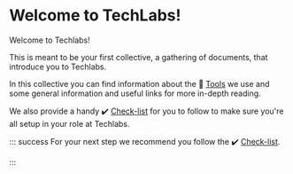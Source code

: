 # Welcome to TechLabs!

Welcome to Techlabs!

This is meant to be your first collective, a gathering of documents, that introduce you to Techlabs.

In this collective you can find information about the 🔧 [Tools](./Onboarding/Software/Readme.md) we use and some general information and useful links for more in-depth reading.

We also provide a handy ✔️ [Check-list](./Onboarding/Check-list.md) for you to follow to make sure you're all setup in your role at Techlabs.

::: success
For your next step we recommend you follow the ✔️ [Check-list](./Onboarding/Check-list.md).

:::